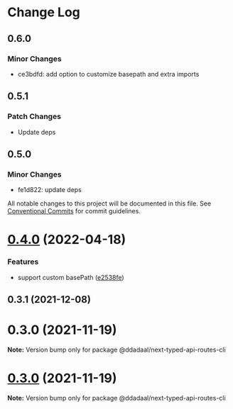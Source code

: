 # Change Log

## 0.6.0

### Minor Changes

- ce3bdfd: add option to customize basepath and extra imports

## 0.5.1

### Patch Changes

- Update deps

## 0.5.0

### Minor Changes

- fe1d822: update deps

All notable changes to this project will be documented in this file.
See [Conventional Commits](https://conventionalcommits.org) for commit guidelines.

# [0.4.0](https://github.com/ddadaal/next-typed-api-routes/compare/@ddadaal/next-typed-api-routes-cli@0.3.1...@ddadaal/next-typed-api-routes-cli@0.4.0) (2022-04-18)

### Features

- support custom basePath ([e2538fe](https://github.com/ddadaal/next-typed-api-routes/commit/e2538feaa7f99d49dc65b8fdc6ce40a952666586))

## 0.3.1 (2021-12-08)

# 0.3.0 (2021-11-19)

**Note:** Version bump only for package @ddadaal/next-typed-api-routes-cli

# [0.3.0](https://github.com/ddadaal/next-typed-api-routes/compare/v0.2.12...v0.3.0) (2021-11-19)

**Note:** Version bump only for package @ddadaal/next-typed-api-routes-cli
